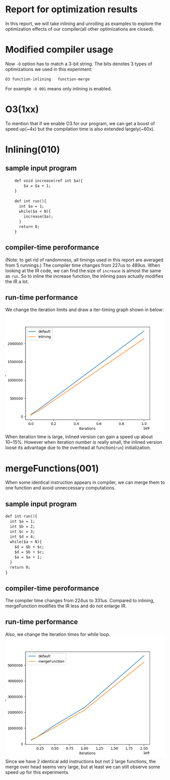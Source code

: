 # Report for optimization results
In this report, we will take inlining and unrolling as examples to explore the optimization effects of our compiler(all other optimizations are closed).


# Modified compiler usage
Now `-O` option has to match a 3-bit string.
The bits denotes 3 types of optimizations we used in this experiment:
```
O3 function-inlining   function-merge
```
For example `-O 001` means only inlining is enabled.


# O3(1xx)
To mention that if we enable O3 for our program, we can get a boost of speed up(~4x) but the compilation time is also extended largely(~60x).

# Inlining(010)
## sample input program
```
    def void increase(ref int $a){
        $a = $a + 1;
    }

    def int run(){
      int $a = 1;
      while($a < N){
        increase($a);
      }
      return 0;
    }
```
## compiler-time peroformance
(Note: to get rid of randomness, all timings used in this report are averaged from 5 runnings.)
The compiler time changes from 227us to 489us.
When looking at the IR code, we can find the size of `increase` is almost the same as `run`. So to inline the increase function, the inlining pass actually modifies the IR a lot.
## run-time performance
We change the iteration limits and draw a iter-timing graph shown in below: 
![](./figures/inlining.png)
When iteration time is large, inlined version can gain a speed up about 10~15%. However when iteration number is really small, the inlined version loose its advantage due to the overhead at function(`run`) initialization.

# mergeFunctions(001)
When some identical instruction appears in compiler, we can merge them to one function and avoid unneccessary computations.
## sample input program
```
def int run(){
  int $a = 1;
  int $b = 2;
  int $c = 3;
  int $d = 4;
  while($a < N){
    $d = $b + $c;
    $d = $b + $c;
    $a = $a + 1;
  }
  return 0;
}
```
## compiler-time peroformance
The compiler time changes from 224us to 331us.
Compared to inlining, mergeFunction modifies the IR less and do not enlarge IR.
## run-time performance
Also, we change the iteration times for while loop.
![](./figures/mergefunc.png)
Since we have 2 identical add instructions but not 2 large functions, the merge over head seems very large, but at least we can still observe some speed up for this experiments.